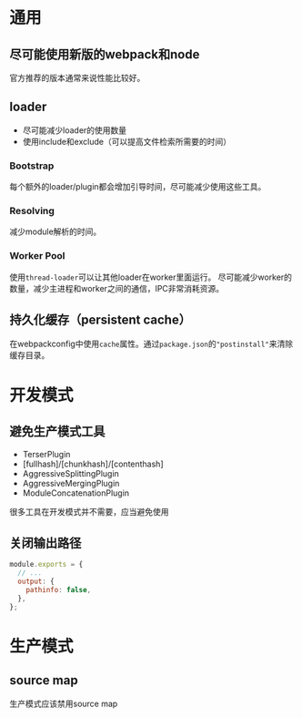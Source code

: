 # 通用
## 尽可能使用新版的webpack和node
官方推荐的版本通常来说性能比较好。
## loader

- 尽可能减少loader的使用数量
- 使用include和exclude（可以提高文件检索所需要的时间）
### Bootstrap
每个额外的loader/plugin都会增加引导时间，尽可能减少使用这些工具。
### Resolving
减少module解析的时间。
### Worker Pool
使用`thread-loader`可以让其他loader在worker里面运行。
尽可能减少worker的数量，减少主进程和worker之间的通信，IPC非常消耗资源。
## 持久化缓存（persistent cache）
在webpackconfig中使用`cache`属性。通过`package.json`的`"postinstall"`来清除缓存目录。
# 开发模式
## 避免生产模式工具

- TerserPlugin
- [fullhash]/[chunkhash]/[contenthash]
- AggressiveSplittingPlugin
- AggressiveMergingPlugin
- ModuleConcatenationPlugin

很多工具在开发模式并不需要，应当避免使用
## 关闭输出路径
```javascript
module.exports = {
  // ...
  output: {
    pathinfo: false,
  },
};
```
# 生产模式
## source map
生产模式应该禁用source map
